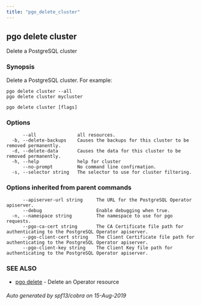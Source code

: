 ```yaml
---
title: "pgo_delete_cluster"
---
```

## pgo delete cluster

Delete a PostgreSQL cluster

### Synopsis

Delete a PostgreSQL cluster. For example:

    pgo delete cluster --all
    pgo delete cluster mycluster

```
pgo delete cluster [flags]
```

### Options

```
      --all               all resources.
  -b, --delete-backups    Causes the backups for this cluster to be removed permanently.
  -d, --delete-data       Causes the data for this cluster to be removed permanently.
  -h, --help              help for cluster
      --no-prompt         No command line confirmation.
  -s, --selector string   The selector to use for cluster filtering.
```

### Options inherited from parent commands

```
      --apiserver-url string     The URL for the PostgreSQL Operator apiserver.
      --debug                    Enable debugging when true.
  -n, --namespace string         The namespace to use for pgo requests.
      --pgo-ca-cert string       The CA Certificate file path for authenticating to the PostgreSQL Operator apiserver.
      --pgo-client-cert string   The Client Certificate file path for authenticating to the PostgreSQL Operator apiserver.
      --pgo-client-key string    The Client Key file path for authenticating to the PostgreSQL Operator apiserver.
```

### SEE ALSO

* [pgo delete](/operatorcli/cli/pgo_delete/)	 - Delete an Operator resource

###### Auto generated by spf13/cobra on 15-Aug-2019
